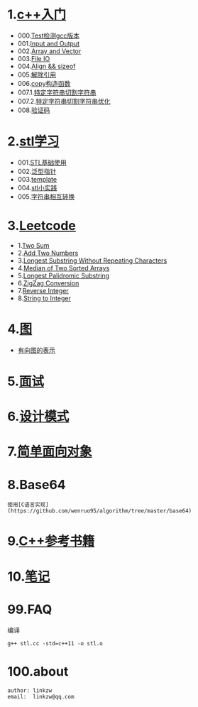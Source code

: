 
# 1.[c++入门](abc)

* 000.[Test检测gcc版本](abc/test.cc)
* 001.[Input and Output](abc/001input.cc)
* 002.[Array and Vector](abc/002average-and-sum.cc)
* 003.[File IO](abc/003string-sort.cc)
* 004.[Align && sizeof](abc/align.cc)
* 005.[解除引用](abc/memb_pt.cc)
* 006.[copy构造函数](abc/constructor-copy.cc)
* 007.1.[特定字符串切割字符串](abc/stringreg.cc)
* 007.2.[特定字符串切割字符串优化](abc/stringreg2.cc)
* 008.[验证码](abc/validate.cc)

# 2.[stl学习](stl)

* 001.[STL基础使用](stl/stl.cc)
* 002.[泛型指针](stl/iterator.cc)
* 003.[template](stl/template.cc)
* 004.[stl小实践](stl/demo.cc)
* 005.[字符串相互转换](stl/trans.cc)

# 3.[Leetcode](leetcode)


* 1.[Two Sum](leetcode/two-sum.cc)
* 2.[Add Two Numbers](leetcode/add-two-numbers.cc)
* 3.[Longest Substring Without Repeating Characters](leetcode/longest-substring.cc)
* 4.[Median of Two Sorted Arrays](leetcode/median-of-two-sorted-arrays.cc)
* 5.[Longest Palidromic Substring](leetcode/longest-palindromic-substring.cc)
* 6.[ZigZag Conversion](leetcode/zigzag-conversion.cc)
* 7.[Reverse Integer](leetcode/reverse-integer.cc)
* 8.[String to Integer](leetcode/atoi.cc)

# 4.[图](graph)

* [有向图的表示](graph)

# 5.[面试](interview)


# 6.[设计模式](design-pattern)


# 7.[简单面向对象](oo)

# 8.Base64

	使用[C语言实现](https://github.com/wenruo95/algorithm/tree/master/base64)


# 9.[C++参考书籍](books)

# 10.[笔记](notes)


# 99.FAQ

编译
```
g++ stl.cc -std=c++11 -o stl.o
```


# 100.about

	author: linkzw
	email:	linkzw@qq.com
